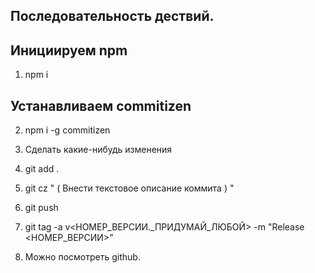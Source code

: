 ## Последовательность дествий.

## Инициируем npm
1. npm i
## Устанавливаем commitizen
2. npm i -g commitizen

3. Сделать какие-нибудь изменения 

4. git add .

5. git cz " ( Внести текстовое описание коммита ) "

6. git push 

7. git tag -a v<НОМЕР_ВЕРСИИ._ПРИДУМАЙ_ЛЮБОЙ> -m "Release <НОМЕР_ВЕРСИИ>"

8. Можно посмотреть github.